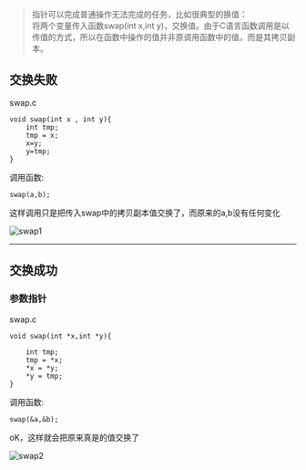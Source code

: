> 指针可以完成普通操作无法完成的任务，比如很典型的换值：<br/>
将两个变量传入函数swap(int x,int y)，交换值。由于C语言函数调用是以传值的方式，所以在函数中操作的值并非原调用函数中的值，而是其拷贝副本。


## 交换失败
swap.c

    void swap(int x , int y){
        int tmp;
        tmp = x;
        x=y;
        y=tmp;
    }
    
调用函数:

    swap(a,b);
    
这样调用只是把传入swap中的拷贝副本值交换了，而原来的a,b没有任何变化

![swap1](http://7xocno.com1.z0.glb.clouddn.com/swap1.png)

---
## 交换成功

### 参数指针


swap.c

    void swap(int *x,int *y){
    
        int tmp;
        tmp = *x;
        *x = *y;
        *y = tmp;
    }
    
调用函数:

    swap(&a,&b);

oK，这样就会把原来真是的值交换了


![swap2](http://7xocno.com1.z0.glb.clouddn.com/swap2.png)

